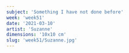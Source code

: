 ```yaml
---
subject: 'Something I have not done before'
week: 'week51'
date: '2021-03-10'
artist: 'Suzanne'
dimensions: '10x10 cm'
slug: 'week51/Suzanne.jpg'
---
```

